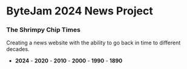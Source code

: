 # ByteJam 2024 News Project
### The Shrimpy Chip Times

Creating a news website with the ability to go back in time to different decades.
- **2024** - **2020** - **2010** - **2000** - **1990** - **1890**